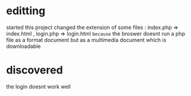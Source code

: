 # editting
started this project 
changed the extension of some files : index.php => index.html , login.php => login.html
`because` the broswer doesnt run a php file as a format document but as a multimedia document which is downloadable 

# discovered 
the login doesnt work well 